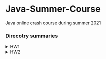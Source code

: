 # Java-Summer-Course
Java online crash course during summer 2021

### Direcotry summaries
<details>
  <summary>HW1</summary>
  <p>Command-line app based on MVC design pattern</p>
</details>

<details>
  <summary>HW2</summary>
  
  1.  Command-line app based on MVC design pattern and completed with help of TDD methodology.
  2.  JUnit 101
</details>
